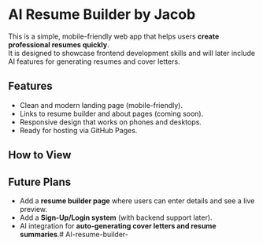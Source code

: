 # AI Resume Builder by Jacob

This is a simple, mobile-friendly web app that helps users **create professional resumes quickly**.  
It is designed to showcase frontend development skills and will later include AI features for generating resumes and cover letters.

## Features
- Clean and modern landing page (mobile-friendly).
- Links to resume builder and about pages (coming soon).
- Responsive design that works on phones and desktops.
- Ready for hosting via GitHub Pages.

## How to View

## Future Plans
- Add a **resume builder page** where users can enter details and see a live preview.
- Add a **Sign-Up/Login system** (with backend support later).
- AI integration for **auto-generating cover letters and resume summaries**.# AI-resume-builder-
